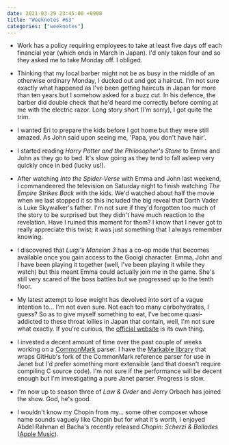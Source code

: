 ```yaml
---
date: 2021-03-29 23:45:00 +0900
title: "Weeknotes #63"
categories: ["weeknotes"]
---
```


- Work has a policy requiring employees to take at least five days off each financial year (which ends in March in Japan). I'd only taken four and so they asked me to take Monday off. I obliged.

- Thinking that my local barber might not be as busy in the middle of an otherwise ordinary Monday, I ducked out and got a haircut. I'm not sure exactly what happened as I've been getting haircuts in Japan for more than ten years but I somehow asked for a buzz cut. In his defence, the barber did double check that he'd heard me correctly before coming at me with the electric razor. Long story short (I'm sorry), I got quite the trim.

- I wanted Eri to prepare the kids before I got home but they were still amazed. As John said upon seeing me, 'Papa, you don't have hair'.

- I started reading _Harry Potter and the Philosopher's Stone_ to Emma and John as they go to bed. It's slow going as they tend to fall asleep very quickly once in bed (lucky us!).

- After watching _Into the Spider-Verse_ with Emma and John last weekend, I commandeered the television on Saturday night to finish watching _The Empire Strikes Back_ with the kids. We'd watched about half the movie when we last stopped it so this included the big reveal that Darth Vader is Luke Skywalker's father. I'm not sure if they'd forgotten too much of the story to be surprised but they didn't have much reaction to the revelation. Have I ruined this moment for them? I know that I never got to really appreciate this twist; it was just something that I always remember knowing.

- I discovered that _Luigi's Mansion 3_ has a co-op mode that becomes available once you gain access to the Gooigi character. Emma, John and I have been playing it together (well, I've been playing it while they watch) but this meant Emma could actually join me in the game. She's still very scared of the boss battles but we progressed up to the tenth floor.

- My latest attempt to lose weight has devolved into sort of a vague intention to… I'm not even sure. Not each too many carbohydrates, I guess? So as to give myself something to eat, I've become quasi-addicted to these throat lollies in Japan that contain, well, I'm not sure what exactly. If you're curious, the [official website](https://www.nodokuro.com/) is its own thing.

- I invested a decent amount of time over the past couple of weeks working on a [CommonMark](https://commonmark.org/) parser. I have the [Markable library](https://github.com/pyrmont/markable) that wraps GitHub's fork of the CommonMark reference parser for use in Janet but I'd prefer something more extensible (and that doesn't require compiling C source code). I'm not sure if the performance will be decent enough but I'm investigating a pure Janet parser. Progress is slow.

- I'm now up to season three of _Law & Order_ and Jerry Orbach has joined the show. God, he's good.

- I wouldn't know my Chopin from my… some other composer whose name sounds vaguely like Chopin but for what it's worth, I enjoyed Abdel Rahman el Bacha's recently released _Chopin: Scherzi & Ballades_ ([Apple Music](https://music.apple.com/us/album/chopin-scherzi-ballades/1554861662)).
